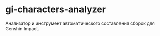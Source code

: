 # gi-characters-analyzer
Анализатор и инструмент автоматического составления сборок для Genshin Impact.
